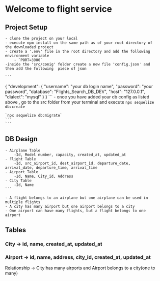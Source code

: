 # Welcome to flight service 

## Project Setup 
    - clone the project on your local
    - execute npm install on the same path as of your root directory of the downloaded project
    - create a '.env' file in the root directory and add the following environment variable
        - `PORT=3000`
    -inside the 'src/conig' folder create a new file 'config.json' and then add the following  piece of json

    ```
{
  "development": {
    "username": "your db login name",
    "password": "your password",
    "database": "Flights_Search_DB_DEV",
    "host": "127.0.0.1",
    "dialect": "mysql"
  }
}
    ```
    - once you have added your db config as listed above , go to the src folder from your terminal and execute `npx sequelize db:create`

    `npx sequelize db:migrate`
    ```
    ```
## DB Design
    - Airplane Table
        -Id, Model number, capacity, created_at, updated_at
    - Flight Table
        -Id, src_airport_id, dest_airport_id, departure_date, arrival_date, departure_time, arrival_time
    - Airport Table
        -Id, Name, City_id, Address
    - City Table
        -Id, Name
    ```

    - A flight belongs to an airplane but one airplane can be used in multiple flights
    - A city has many airport but one airport belongs to a city
    - One airport can have many flights, but a flight belongs to one airport



## Tables

### City -> id, name, created_at, updated_at
### Airport -> id, name, address, city_id, created_at, updated_at
Relationship -> City has many airports and Airport belongs to a city(one to many)

